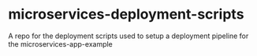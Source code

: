 # microservices-deployment-scripts
A repo for the deployment scripts used to setup a deployment pipeline for the microservices-app-example
